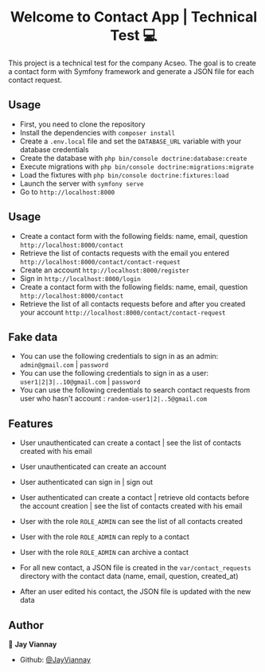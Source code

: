 <h1 align="center">Welcome to Contact App | Technical Test 💻</h1>
<p>
 This project is a technical test for the company Acseo. The goal is to create a contact form with Symfony framework and generate a JSON file for each contact request.
</p>

## Usage

- First, you need to clone the repository
- Install the dependencies with `composer install`
- Create a `.env.local` file and set the `DATABASE_URL` variable with your database credentials
- Create the database with `php bin/console doctrine:database:create`
- Execute migrations with `php bin/console doctrine:migrations:migrate`
- Load the fixtures with `php bin/console doctrine:fixtures:load`
- Launch the server with `symfony serve`
- Go to `http://localhost:8000`

## Usage

- Create a contact form with the following fields: name, email, question `http://localhost:8000/contact`
- Retrieve the list of contacts requests with the email you entered `http://localhost:8000/contact/contact-request`
- Create an account `http://localhost:8000/register`
- Sign in `http://localhost:8000/login`
- Create a contact form with the following fields: name, email, question `http://localhost:8000/contact`
- Retrieve the list of all contacts requests before and after you created your account `http://localhost:8000/contact/contact-request`

## Fake data

- You can use the following credentials to sign in as an admin: `admin@gmail.com` | `password`
- You can use the following credentials to sign in as a user: `user1|2|3|..10@gmail.com` | `password`
- You can use the following credentials to search contact requests from user who hasn't account : `random-user1|2|..5@gmail.com`

## Features

- User unauthenticated can create a contact | see the list of contacts created with his email
- User unauthenticated can create an account
- User authenticated can sign in | sign out
- User authenticated can create a contact | retrieve old contacts before the account creation | see the list of contacts created with his email
- User with the role `ROLE_ADMIN` can see the list of all contacts created
- User with the role `ROLE_ADMIN` can reply to a contact
- User with the role `ROLE_ADMIN` can archive a contact

- For all new contact, a JSON file is created in the `var/contact_requests` directory with the contact data (name, email, question, created_at) 
- After an user edited his contact, the JSON file is updated with the new data

## Author

👤 **Jay Viannay**

* Github: [@JayViannay](https://github.com/JayViannay)